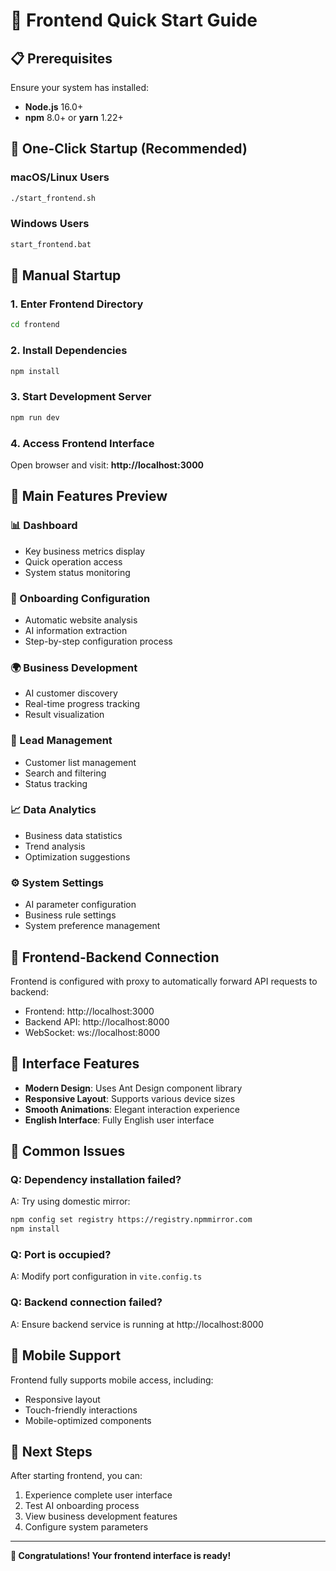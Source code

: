 # 🚀 Frontend Quick Start Guide

## 📋 Prerequisites

Ensure your system has installed:
- **Node.js** 16.0+ 
- **npm** 8.0+ or **yarn** 1.22+

## 🎯 One-Click Startup (Recommended)

### macOS/Linux Users
```bash
./start_frontend.sh
```

### Windows Users
```cmd
start_frontend.bat
```

## 🔧 Manual Startup

### 1. Enter Frontend Directory
```bash
cd frontend
```

### 2. Install Dependencies
```bash
npm install
```

### 3. Start Development Server
```bash
npm run dev
```

### 4. Access Frontend Interface
Open browser and visit: **http://localhost:3000**

## 🌟 Main Features Preview

### 📊 Dashboard
- Key business metrics display
- Quick operation access
- System status monitoring

### 🚀 Onboarding Configuration
- Automatic website analysis
- AI information extraction
- Step-by-step configuration process

### 🌍 Business Development
- AI customer discovery
- Real-time progress tracking
- Result visualization

### 👥 Lead Management
- Customer list management
- Search and filtering
- Status tracking

### 📈 Data Analytics
- Business data statistics
- Trend analysis
- Optimization suggestions

### ⚙️ System Settings
- AI parameter configuration
- Business rule settings
- System preference management

## 🔗 Frontend-Backend Connection

Frontend is configured with proxy to automatically forward API requests to backend:
- Frontend: http://localhost:3000
- Backend API: http://localhost:8000
- WebSocket: ws://localhost:8000

## 🎨 Interface Features

- **Modern Design**: Uses Ant Design component library
- **Responsive Layout**: Supports various device sizes
- **Smooth Animations**: Elegant interaction experience
- **English Interface**: Fully English user interface

## 🚨 Common Issues

### Q: Dependency installation failed?
A: Try using domestic mirror:
```bash
npm config set registry https://registry.npmmirror.com
npm install
```

### Q: Port is occupied?
A: Modify port configuration in `vite.config.ts`

### Q: Backend connection failed?
A: Ensure backend service is running at http://localhost:8000

## 📱 Mobile Support

Frontend fully supports mobile access, including:
- Responsive layout
- Touch-friendly interactions
- Mobile-optimized components

## 🎯 Next Steps

After starting frontend, you can:
1. Experience complete user interface
2. Test AI onboarding process
3. View business development features
4. Configure system parameters

---

**🎉 Congratulations! Your frontend interface is ready!**
